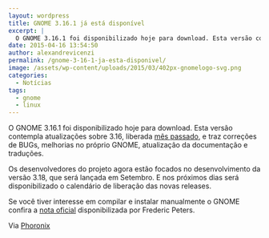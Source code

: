 ```yaml
---
layout: wordpress
title: GNOME 3.16.1 já está disponível
excerpt: |
  O GNOME 3.16.1 foi disponibilizado hoje para download. Esta versão contempla atualizações sobre 3.16, liberada mês passado, e traz correções de BUGs, melhorias no próprio GNOME, atualização da documentação e traduções.
date: 2015-04-16 13:54:50
author: alexandrevicenzi
permalink: /gnome-3-16-1-ja-esta-disponivel/
image: /assets/wp-content/uploads/2015/03/402px-gnomelogo-svg.png
categories:
  - Notícias
tags:
  - gnome
  - linux
---
```


O GNOME 3.16.1 foi disponibilizado hoje para download. Esta versão contempla atualizações sobre 3.16, liberada <a href="/gnome-3-16-foi-lancado" target="_blank">mês passado</a>, e traz correções de BUGs, melhorias no próprio GNOME, atualização da documentação e traduções.

Os desenvolvedores do projeto agora estão focados no desenvolvimento da versão 3.18, que será lançada em Setembro. E nos próximos dias será disponibilizado o calendário de liberação das novas releases.

Se você tiver interesse em compilar e instalar manualmente o GNOME confira a <a href="https://mail.gnome.org/archives/devel-announce-list/2015-April/msg00001.html" target="_blank">nota oficial</a> disponibilizada por Frederic Peters.

Via <a href="http://www.phoronix.com/scan.php?page=news_item&amp;px=GNOME-3.16.1-Released" target="_blank">Phoronix</a>
